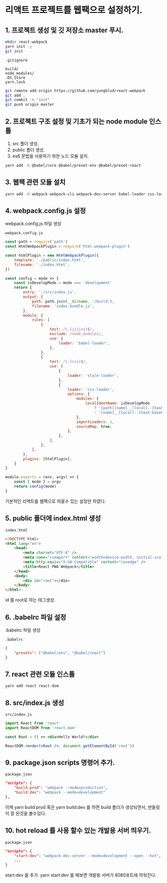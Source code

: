 # 리액트 프로젝트를 웹팩으로 설정하기.

## 1. 프로젝트 생성 및 깃 저장소 master 푸시.

```bash
mkdir react-webpack
yarn init -y
git init
```

`.gitignore`

```
build/
node_modules/
.DS_Store
yarn.lock
```

```bash
git remote add origin https://github.com/yungblud/react-webpack
git add .
git commit -m "init"
git push origin master
```

## 2. 프로젝트 구조 설정 및 기초가 되는 node module 인스톨

1. src 폴더 생성.
2. public 폴더 생성.
3. es6 문법을 사용하기 위한 노드 모듈 설치.

```bash
yarn add -D @babel/core @babel/preset-env @babel/preset-react
```

## 3. 웹팩 관련 모듈 설치

```bash
yarn add -D webpack webpack-cli webpack-dev-server babel-loader css-loader style-loader html-webpack-plugin
```

## 4. webpack.config.js 설정

webpack.config.js 파일 생성

`webpack.config.js`

```js
const path = require('path')
const HtmlWebpackPlugin = require('html-webpack-plugin')

const htmlPlugin = new HtmlWebpackPlugin({
    template: './public/index.html',
    filename: './index.html',
})

const config = mode => {
    const isDevelopMode = mode === 'development'
    return {
        entry: './src/index.js',
        output: {
            path: path.join(__dirname, '/build'),
            filename: 'index.bundle.js',
        },
        module: {
            rules: [
                {
                    test: /\.(js|jsx)$/,
                    exclude: /node_modules/,
                    use: {
                        loader: 'babel-loader',
                    },
                },
                {
                    test: /\.(css)$/,
                    use: [
                        {
                            loader: 'style-loader',
                        },
                        {
                            loader: 'css-loader',
                            options: {
                                modules: {
                                    localIdentName: isDevelopMode
                                        ? '[path][name]__[local]--[hash:base64:5]'
                                        : '[name]__[local]--[hash:base64:5]',
                                },
                                importLoaders: 1,
                                sourceMap: true,
                            },
                        },
                    ],
                },
            ],
        },
        plugins: [htmlPlugin],
    }
}

module.exports = (env, argv) => {
    const { mode } = argv
    return config(mode)
}
```

기본적인 리액트를 웹팩으로 띄울수 있는 설정만 하였다.

## 5. public 폴더에 index.html 생성

`index.html`

```html
<!DOCTYPE html>
<html lang="en">
    <head>
        <meta charset="UTF-8" />
        <meta name="viewport" content="width=device-width, initial-scale=1.0" />
        <meta http-equiv="X-UA-Compatible" content="ie=edge" />
        <title>React PWA Webpack</title>
    </head>
    <body>
        <div id="root"></div>
    </body>
</html>
```

id 를 root로 하는 태그생성.

## 6. .babelrc 파일 설정

.babelrc 파일 생성

`.babelrc`

```json
{
    "presets": ["@babel/env", "@babel/react"]
}
```

## 7. react 관련 모듈 인스톨

```bash
yarn add react react-dom
```

## 8. src/index.js 생성

`src/index.js`

```jsx
import React from 'react'
import ReactDOM from 'react-dom'

const Root = () => <div>Hello World!</div>

ReactDOM.render(<Root />, document.getElementById('root'))
```

## 9. package.json scripts 명령어 추가.

`package.json`

```json
"scripts": {
    "build:prod": "webpack --mode=production",
    "build:dev": "webpack --mode=development"
},
```

이제 yarn build:prod 혹은 yarn build:dev 를 하면 build 폴더가 생성되면서, 번들링이 잘 된것을 볼수있다.

## 10. hot reload 를 사용 할수 있는 개발용 서버 띄우기.

`package.json`

```json
"scripts": {
    "start:dev": "webpack-dev-server --mode=development --open --hot",
    ...
}
```

start:dev 를 추가.
yarn start:dev 를 해보면 개발용 서버가 8080포트에 띄워진다.
